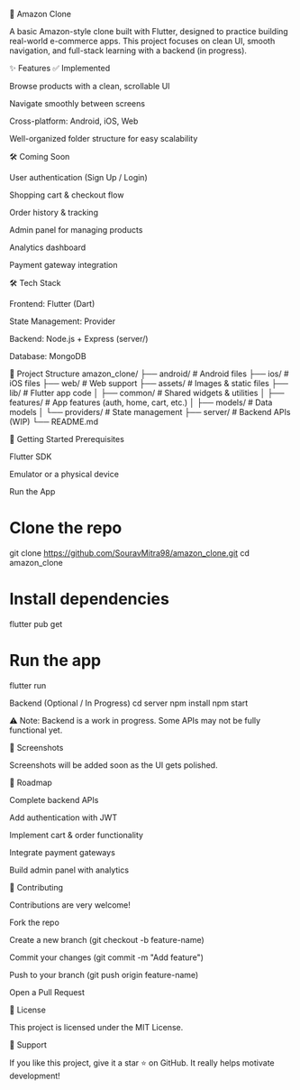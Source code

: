 🛒 Amazon Clone

A basic Amazon-style clone built with Flutter, designed to practice building real-world e-commerce apps.
This project focuses on clean UI, smooth navigation, and full-stack learning with a backend (in progress).

✨ Features
✅ Implemented

Browse products with a clean, scrollable UI

Navigate smoothly between screens

Cross-platform: Android, iOS, Web

Well-organized folder structure for easy scalability

🛠 Coming Soon

User authentication (Sign Up / Login)

Shopping cart & checkout flow

Order history & tracking

Admin panel for managing products

Analytics dashboard

Payment gateway integration

🛠 Tech Stack

Frontend: Flutter (Dart)

State Management: Provider

Backend: Node.js + Express (server/)

Database: MongoDB

📂 Project Structure
amazon_clone/
├── android/           # Android files
├── ios/               # iOS files
├── web/               # Web support
├── assets/            # Images & static files
├── lib/               # Flutter app code
│   ├── common/        # Shared widgets & utilities
│   ├── features/      # App features (auth, home, cart, etc.)
│   ├── models/        # Data models
│   └── providers/     # State management
├── server/            # Backend APIs (WIP)
└── README.md

🚀 Getting Started
Prerequisites

Flutter SDK

Emulator or a physical device

Run the App
# Clone the repo
git clone https://github.com/SouravMitra98/amazon_clone.git
cd amazon_clone

# Install dependencies
flutter pub get

# Run the app
flutter run

Backend (Optional / In Progress)
cd server
npm install
npm start


⚠️ Note: Backend is a work in progress. Some APIs may not be fully functional yet.

📸 Screenshots

Screenshots will be added soon as the UI gets polished.

📝 Roadmap

Complete backend APIs

Add authentication with JWT

Implement cart & order functionality

Integrate payment gateways

Build admin panel with analytics

🤝 Contributing

Contributions are very welcome!

Fork the repo

Create a new branch (git checkout -b feature-name)

Commit your changes (git commit -m "Add feature")

Push to your branch (git push origin feature-name)

Open a Pull Request

📜 License

This project is licensed under the MIT License.

🌟 Support

If you like this project, give it a star ⭐ on GitHub. It really helps motivate development!
